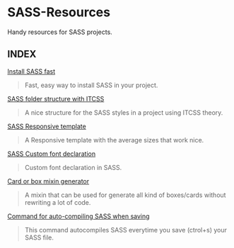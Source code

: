 # SASS-Resources
Handy resources for SASS projects.

## INDEX

[Install SASS fast](https://github.com/helleworldGIT/SASS-Resources/wiki/Easiest-and-faster-way-to-install-SASS)
> Fast, easy way to install SASS in your project.

[SASS folder structure with ITCSS](https://github.com/helleworldGIT/SASS-Resources/wiki/SASS-folder-structure-with-ITCSS)
> A nice structure for the SASS styles in a project using ITCSS theory.

[SASS Responsive template](https://github.com/helleworldGIT/SASS-Resources/wiki/Responsive-mixins-SASS-partial)
> A Responsive template with the average sizes that work nice.

[SASS Custom font declaration](https://github.com/helleworldGIT/SASS-Resources/wiki/Custom-Font-declaration-in-SASS)
> Custom font declaration in SASS.

[Card or box mixin generator](https://github.com/helleworldGIT/SASS-Resources/wiki/Card-Box-mixin-generator)
> A mixin that can be used for generate all kind of boxes/cards without rewriting a lot of code.

[Command for auto-compiling SASS when saving](https://github.com/helleworldGIT/SASS-Resources/wiki/Auto-compile-command-for-SASS)
> This command autocompiles SASS everytime you save (ctrol+s) your SASS file.
